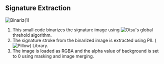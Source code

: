 ## Signature Extraction
![Binariz(1)](https://github.com/biplavpoudel/Signature-Stroke-Extractor/assets/60846036/5dfcbce2-c045-44ba-9cfc-316be39c836a)

1. This small code binarizes the signature image using ![Otsu's](https://en.wikipedia.org/wiki/Otsu%27s_method) global threhold algorithm.
2. The signature stroke from the binarized image is extracted using PIL (![Pillow](https://pypi.org/project/pillow/)) Library.
3. The image is loaded as RGBA and the alpha value of background is set to 0 using masking and image merging. 
